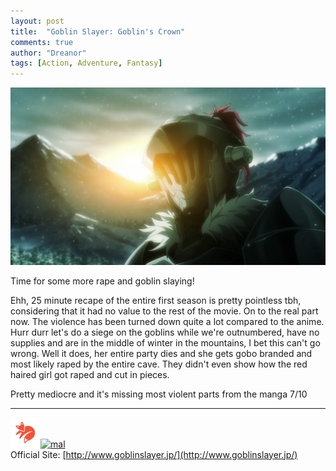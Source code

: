 ```yaml
---
layout: post
title:  "Goblin Slayer: Goblin's Crown"
comments: true
author: "Dreanor"
tags: [Action, Adventure, Fantasy]
---
```


![img](..\assets\posts\goblin_slayer_goblins_crown.jpg)

Time for some more rape and goblin slaying!

Ehh, 25 minute recape of the entire first season is pretty pointless tbh, considering that it had no value to the rest of the movie. On to the real part now.
The violence has been turned down quite a lot compared to the anime. Hurr durr let's do a siege on the goblins while we're outnumbered, have no supplies and are in the middle of winter in the mountains, I bet this can't go wrong.
Well it does, her entire party dies and she gets gobo branded and most likely raped by the entire cave. They didn't even show how the red haired girl got raped and cut in pieces.
   
Pretty mediocre and it's missing most violent parts from the manga 7/10

---

[![kitsu](..\assets\kitsu.png)](https://kitsu.io/anime/goblin-slayer-goblins-crown)[![mal](..\assets\mal.ico)](https://myanimelist.net/anime/39576/Goblin_Slayer__Goblins_Crown)  
Official Site: [http://www.goblinslayer.jp/](http://www.goblinslayer.jp/)  